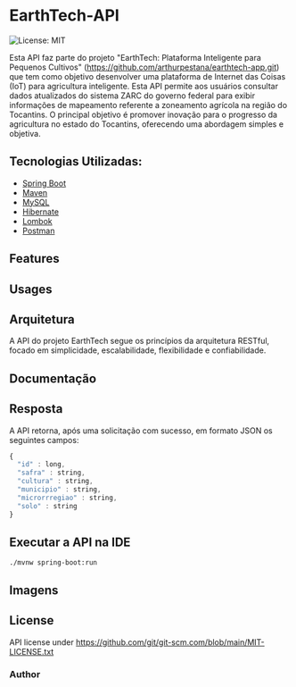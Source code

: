 # EarthTech-API
![License: MIT](https://img.shields.io/github/license/mainvest/vue-simple-icons)

Esta API faz parte do projeto "EarthTech: Plataforma Inteligente para Pequenos Cultivos" (https://github.com/arthurpestana/earthtech-app.git) que tem como objetivo desenvolver uma plataforma de Internet das Coisas (IoT) para agricultura inteligente. Esta API permite aos usuários consultar dados atualizados do sistema ZARC do governo federal para exibir informações de mapeamento referente a zoneamento agrícola na região do Tocantins. O principal objetivo é promover inovação para o progresso da agricultura no estado do Tocantins, oferecendo uma abordagem simples e objetiva.

## Tecnologias Utilizadas:

- [Spring Boot](https://docs.spring.io/spring-boot/installing.html)
- [Maven](https://maven.apache.org/download.cgi)
- [MySQL](https://dev.mysql.com/downloads/installer/)
- [Hibernate](https://hibernate.org/orm/documentation/getting-started/)
- [Lombok](https://projectlombok.org/setup/)
- [Postman](https://www.postman.com/downloads/)

## Features

## Usages

## Arquitetura 

A API do projeto EarthTech segue os princípios da arquitetura RESTful, focado em simplicidade, escalabilidade, flexibilidade e confiabilidade.

## Documentação

## Resposta
A API retorna, após uma solicitação com sucesso, em formato JSON os seguintes campos:

```js
{
  "id" : long,
  "safra" : string,
  "cultura" : string,
  "municipio" : string,
  "microrrregiao" : string,
  "solo" : string
}
```


## Executar a API na IDE

```
./mvnw spring-boot:run
```

## Imagens 

## License

API license under https://github.com/git/git-scm.com/blob/main/MIT-LICENSE.txt

### Author

